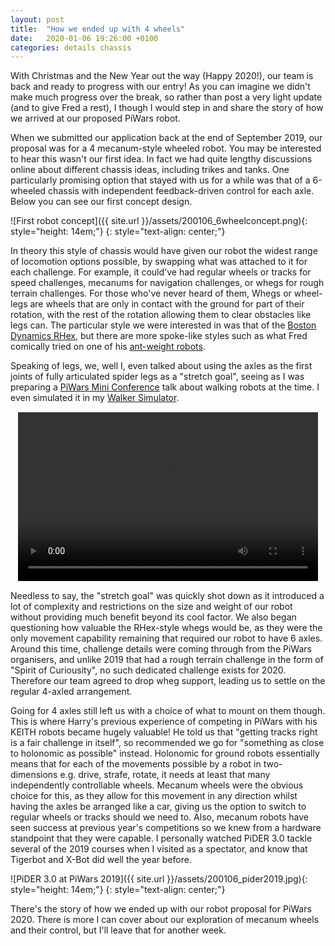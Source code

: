 ```yaml
---
layout: post
title:  "How we ended up with 4 wheels"
date:   2020-01-06 19:26:00 +0100
categories: details chassis
---
```


With Christmas and the New Year out the way (Happy 2020!), our team is back and ready to progress with our entry! As you can imagine we didn't make much progress over the break, so rather than post a very light update (and to give Fred a rest), I though I would step in and share the story of how we arrived at our proposed PiWars robot.

When we submitted our application back at the end of September 2019, our proposal was for a 4 mecanum-style wheeled robot. You may be interested to hear this wasn't our first idea. In fact we had quite lengthy discussions online about different chassis ideas, including trikes and tanks. One particularly promising option that stayed with us for a while was that of a 6-wheeled chassis with independent feedback-driven control for each axle. Below you can see our first concept design.

![First robot concept]({{ site.url }}/assets/200106_6wheelconcept.png){: style="height: 14em;"}
{: style="text-align: center;"}

In theory this style of chassis would have given our robot the widest range of locomotion options possible, by swapping what was attached to it for each challenge. For example, it could've had regular wheels or tracks for speed challenges, mecanums for navigation challenges, or whegs for rough terrain challenges. For those who've never heard of them, Whegs or wheel-legs are wheels that are only in contact with the ground for part of their rotation, with the rest of the rotation allowing them to clear obstacles like legs can. The particular style we were interested in was that of the [Boston Dynamics RHex](https://www.youtube.com/watch?v=ISznqY3kESI), but there are more spoke-like styles such as what Fred comically tried on one of his [ant-weight robots](https://twitter.com/i/status/1197996851632463872).

Speaking of legs, we, well I, even talked about using the axles as the first joints of fully articulated spider legs as a "stretch goal", seeing as I was preparing a [PiWars Mini Conference](https://piwarsmc.org/) talk about walking robots at the time. I even simulated it in my [Walker Simulator](https://github.com/ZodiusInfuser/TrueWalkSimulator).

<video height="640" width="360" style="margin-left: auto; margin-right: auto; width: 480px; height: 270px; display: block; border: solid 1px white; margin-top: 5px; margin-bottom: 5px" controls>
  <source type="video/mp4" src="{{ site.baseurl }}/assets/200106_walker.mp4">
  <source type="video/webm" src="{{ site.baseurl }}/assets/200106_walker.webm">
  <source type="video/ogg" src="{{ site.baseurl }}/assets/200106_walker.ogv">
</video>

Needless to say, the "stretch goal" was quickly shot down as it introduced a lot of complexity and restrictions on the size and weight of our robot without providing much benefit beyond its cool factor. We also began questioning how valuable the RHex-style whegs would be, as they were the only movement capability remaining that required our robot to have 6 axles. Around this time, challenge details were coming through from the PiWars organisers, and unlike 2019 that had a rough terrain challenge in the form of "Spirit of Curiousity", no such dedicated challenge exists for 2020. Therefore our team agreed to drop wheg support, leading us to settle on the regular 4-axled arrangement.

Going for 4 axles still left us with a choice of what to mount on them though. This is where Harry's previous experience of competing in PiWars with his KEITH robots became hugely valuable! He told us that "getting tracks right is a fair challenge in itself", so recommended we go for "something as close to holonomic as possible" instead. Holonomic for ground robots essentially means that for each of the movements possible by a robot in two-dimensions e.g. drive, strafe, rotate, it needs at least that many independently controllable wheels. Mecanum wheels were the obvious choice for this, as they allow for this movement in any direction whilst having the axles be arranged like a car, giving us the option to switch to regular wheels or tracks should we need to. Also, mecanum robots have seen success at previous year's competitions so we knew from a hardware standpoint that they were capable. I personally watched PiDER 3.0 tackle several of the 2019 courses when I visited as a spectator, and know that Tigerbot and X-Bot did well the year before.

![PiDER 3.0 at PiWars 2019]({{ site.url }}/assets/200106_pider2019.jpg){: style="height: 14em;"}
{: style="text-align: center;"}

There's the story of how we ended up with our robot proposal for PiWars 2020. There is more I can cover about our exploration of mecanum wheels and their control, but I'll leave that for another week.
